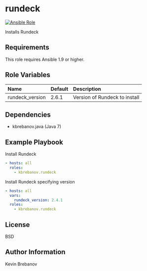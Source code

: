 rundeck
=======

[![Ansible Role](https://img.shields.io/ansible/role/3313.svg)](https://galaxy.ansible.com/list#/roles/3313)

Installs Rundeck

Requirements
------------

This role requires Ansible 1.9 or higher.

Role Variables
--------------

| Name            | Default | Description                   |
|:----------------|:--------|:------------------------------|
| rundeck_version | 2.6.1   | Version of Rundeck to install |

Dependencies
------------

- kbrebanov.java (Java 7)

Example Playbook
----------------

Install Rundeck
```yaml
- hosts: all
  roles:
    - kbrebanov.rundeck
```

Install Rundeck specifying version
```yaml
- hosts: all
  vars:
    rundeck_version: 2.4.1
  roles:
    - kbrebanov.rundeck
```

License
-------

BSD

Author Information
------------------

Kevin Brebanov
